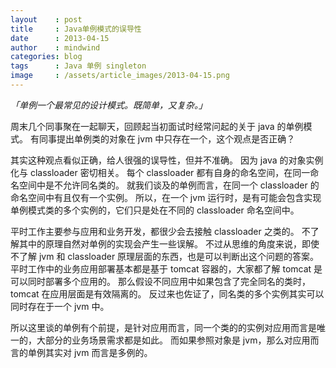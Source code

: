 ```yaml
---
layout    : post
title     : Java单例模式的误导性
date      : 2013-04-15
author    : mindwind
categories: blog
tags      : Java 单例 singleton
image     : /assets/article_images/2013-04-15.png
---
```



_「单例一个最常见的设计模式。既简单，又复杂。」_


周末几个同事聚在一起聊天，回顾起当初面试时经常问起的关于 java 的单例模式。
有同事提出单例类的对象在 jvm 中只存在一个，这个观点是否正确？

其实这种观点看似正确，给人很强的误导性，但并不准确。
因为 java 的对象实例化与 classloader 密切相关。
每个 classloader 都有自身的命名空间，在同一命名空间中是不允许同名类的。
就我们谈及的单例而言，在同一个 classloader 的命名空间中有且仅有一个实例。
所以，在一个 jvm 运行时，是有可能会包含实现单例模式类的多个实例的，它们只是处在不同的 classloader 命名空间中。

平时工作主要参与应用和业务开发，都很少会去接触 classloader 之类的。
不了解其中的原理自然对单例的实现会产生一些误解。
不过从思维的角度来说，即使不了解 jvm 和 classloader 原理层面的东西，也是可以判断出这个问题的答案。
平时工作中的业务应用部署基本都是基于 tomcat 容器的，大家都了解 tomcat 是可以同时部署多个应用的。
那么假设不同应用中如果包含了完全同名的类时，tomcat 在应用层面是有效隔离的。
反过来也佐证了，同名类的多个实例其实可以同时存在于一个 jvm 中。

所以这里谈的单例有个前提，是针对应用而言，同一个类的的实例对应用而言是唯一的，大部分的业务场景需求都是如此。
而如果参照对象是 jvm，那么对应用而言的单例其实对 jvm 而言是多例的。
